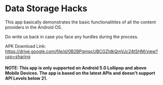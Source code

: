 # Data Storage Hacks
This app basically demonstrates the basic functionalitites of all the content providers in the Android OS.

Do write us back in case you face any hurdles during the process.

APK Download Link: https://drive.google.com/file/d/0B2BPgmpcUBCGZldkQmVJc24tSHM/view?usp=sharing

#### NOTE: This app is only supported on Android 5.0 Lollipop and above Mobile Devices. The app is based on the latest APIs and doesn't support API Levels below 21.
